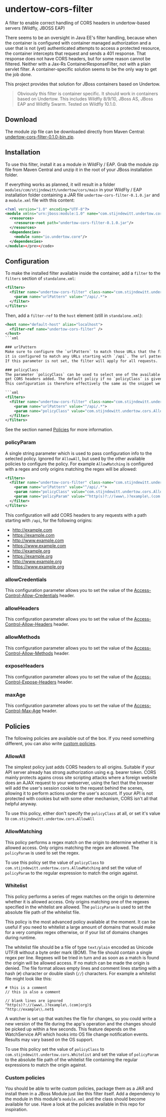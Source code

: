 # undertow-cors-filter
A filter to enable correct handling of CORS headers in undertow-based servers (Wildfly, JBOSS EAP)

There seems to be an oversight in Java EE's filter handling, because when the container is configured with 
container managed authorization and a user that is not (yet) authenticated attempts to access a protected 
resource, the container intercepts that request and sends a 401 response. That response does not have CORS 
headers, but for some reason cannot be filtered. Neither with a Jax-Rs ContainerResponseFilter, not with a 
plain servlet filter. A container-specific solution seems to be the only way to get the job done.

This project provides that solution for JBoss containers based on Undertow.

> Obviously this filter is container specific. It should work in containers based on Undertow.
> This includes Wildfly 8/9/10, JBoss AS, JBoss EAP and Wildfly Swarm. Tested on Wildfly 10.1.0. 

## Download
The module zip file can be downloaded directly from Maven Central: [undertow-cors-filter-0.1.0-bin.zip](https://repo1.maven.org/maven2/com/stijndewitt/undertow/cors/undertow-cors-filter/0.1.0/undertow-cors-filter-0.1.0-bin.zip).

## Installation
To use this filter, install it as a module in WildFly / EAP. 
Grab the module zip file from Maven Central and unzip it in the root of your JBoss installation folder.

If everything works as planned, it will result in a folder `modules/com/stijndewitt/undertow/cors/main`
in your WildFly / EAP installation folder containing a JAR file `undertow-cors-filter-0.1.0.jar` and a 
`module.xml` file with this content:

```xml
<?xml version="1.0" encoding="UTF-8"?>
<module xmlns="urn:jboss:module:1.0" name="com.stijndewitt.undertow.cors">
  <resources>
    <resource-root path="undertow-cors-filter-0.1.0.jar"/>
  </resources>
  <dependencies>
    <module name="io.undertow.core"/>
  </dependencies>
</module></pre></code>
```

## Configuration
To make the installed filter available inside the container, add a `filter` to the `filters` section of `standalone.xml`:

```xml
<filters>
  <filter name="undertow-cors-filter" class-name="com.stijndewitt.undertow.cors.Filter" module="com.stijndewitt.undertow.cors">
    <param name="urlPattern" value="^/api/.*">
  </filter>
</filters>
```

Then, add a `filter-ref` to the `host` element (still in `standalone.xml`):

```xml
<host name="default-host" alias="localhost">
  <filter-ref name="undertow-cors-filter" />
</host>
```xml

### urlPattern
Make sure to configure the `urlPattern` to match those URLs that the filter should be applied to. In the example above,
it is configured to match any URLs starting with `/api`. The url pattern is matched agains the URL without scheme/hostname/port.
If this parameter is not set, the filter will apply for all requests.

### policyClass
The parameter `policyClass` can be used to select one of the available policies for determining whether a certain origin should 
get CORS headers added. The default policy if no `policyClass` is given is `AllowAll`, which does what it's name implies.
This configuration is therefore effectively the same as the snippet we saw before:

```xml
<filters>
  <filter name="undertow-cors-filter" class-name="com.stijndewitt.undertow.cors.Filter" module="com.stijndewitt.undertow.cors">
    <param name="urlPattern" value="^/api/.*">
    <param name="policyClass" value="com.stijndewitt.undertow.cors.AllowAll" />
  </filter>
</filters>
```

See the section named [Policies](https://github.com/Download/undertow-cors-filter/blob/master/README.md#policies) for more information.

### policyParam
A single string parameter which is used to pass configuration info to the selected policy. Ignored for `AllowAll`, but used by 
the other available policies to configure the policy. For example `AllowMatching` is configured with a regex and only origins
matching the regex will be allowed:

```xml
<filters>
  <filter name="undertow-cors-filter" class-name="com.stijndewitt.undertow.cors.Filter" module="com.stijndewitt.undertow.cors">
    <param name="urlPattern" value="^/api/.*">
    <param name="policyClass" value="com.stijndewitt.undertow.cors.AllowMatching" />
    <param name="policyParam" value="^http(s)?://(www\.)?example\.(com|org)$" />
  </filter>
</filters>
```

This configuration will add CORS headers to any requests with a path starting with `/api`, for the following origins:

* http://example.com
* https://example.com
* http://www.example.com
* https://www.example.com
* http://example.org
* https://example.org
* http://www.example.org
* https://www.example.org

### allowCredentials
This configuration parameter allows you to set the value of the [Access-Control-Allow-Credentials](https://developer.mozilla.org/en-US/docs/Web/HTTP/Access_control_CORS#Access-Control-Allow-Credentials) header.

### allowHeaders
This configuration parameter allows you to set the value of the [Access-Control-Allow-Headers](https://developer.mozilla.org/en-US/docs/Web/HTTP/Access_control_CORS#Access-Control-Allow-Headers) header.
	 
### allowMethods
This configuration parameter allows you to set the value of the [Access-Control-Allow-Methods](https://developer.mozilla.org/en-US/docs/Web/HTTP/Access_control_CORS#Access-Control-Allow-Methods) header.

### exposeHeaders
This configuration parameter allows you to set the value of the [Access-Control-Expose-Headers](https://developer.mozilla.org/en-US/docs/Web/HTTP/Access_control_CORS#Access-Control-Expose-Headers) header.

### maxAge
This configuration parameter allows you to set the value of the [Access-Control-Max-Age](https://developer.mozilla.org/en-US/docs/Web/HTTP/Access_control_CORS#Access-Control-Max-Age) header.

## Policies
The following policies are available out of the box. If you need something different, you can also 
write [custom policies](https://github.com/Download/undertow-cors-filter/blob/master/README.md#custom-policies).

### AllowAll
The simplest policy just adds CORS headers to all origins. Suitable if your API server already has strong authorization using e.g.
bearer token. CORS mainly protects agains cross site scripting attacks where a foreign website does an AJAX request to your webserver,
using the fact that the browser will add the user's session cookie to the request behind the scenes, allowing it to perform actions
under the user's account. If your API is not protected with cookies but with some other mechanism, CORS isn't all that helpful anyway.

To use this policy, either don't specify the `policyClass` at all, or set it's value to `com.stijndewitt.undertow.cors.AllowAll`

### AllowMatching
This policy performs a regex match on the origin to determine whether it is allowed access. Only origins matching the regex are 
allowed. The `policyParam` is used to set the regex.

To use this policy set the value of `policyClass` to `com.stijndewitt.undertow.cors.AllowMatching` and set the value of
`policyParam` to the regular expression to match the origin against.

### Whitelist
This policy performs a series of regex matches on the origin to determine whether it is allowed access. Only origins matching one of the 
regexes specified in the whitelist are allowed. The `policyParam` is used to set the absolute file path of the whitelist file.

This policy is the most advanced policy available at the moment. It can be useful if you need to whitelist a large amount of domains
that would make for a very complex regex otherwise, or if your list of domains changes during runtime.

The whitelist file should be a file of type `text/plain` encoded as Unicode UTF/8 without a byte order mark (BOM).
The file should contain a single regex per line. Regexes will be tried in turn and as soon as a match is found the origin will
be allowed access. If no match can be made the origin is denied. The file format allows empty lines and comment lines starting with
a hash (`#`) character or double slash (`//`) characters. For example a whitelist file might look like this:

```
# this is a comment
// this is also a comment

// blank lines are ignored
^http(s)?://(www\.)?example\.(com|org)$
^http://example\\.net$
```

A watcher is set up that watches the file for changes, so you could write a new version of the file during the app's operation
and the changes should be picked up within a few seconds. This feature depends on the WatchService API which hooks into OS file
change notification events. Results may vary based on the OS support. 

To use this policy set the value of `policyClass` to `com.stijndewitt.undertow.cors.Whitelist` and set the value of
`policyParam` to the absolute file path of the whitelist file containing the regular expressions to match the origin against.

### Custom policies

You should be able to write custom policies, package them as a JAR and install them in a JBoss Module just like this filter itself.
Add a dependency to the module in this module's `module.xml` and the class should become available for use. Have a look at the
policies available in this repo for inspiration.

 

